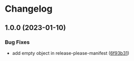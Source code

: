 # Changelog

## 1.0.0 (2023-01-10)


### Bug Fixes

* add empty object in release-please-manifest ([6f93b31](https://github.com/generation-alive/help.generation-alive.org/commit/6f93b31457cf6b23c123e9fb7c9bff99b8163292))
